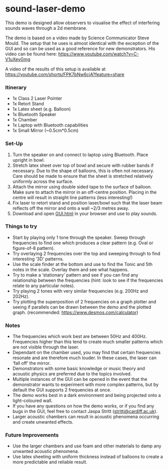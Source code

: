 # sound-laser-demo

This demo is designed allow observers to visualise the effect of interfering sounds waves through a 2d membrane. 

The demo is based on a video made by Science Communicator Steve Mould. The setup that he uses is almost identical with the exception of the GUI and so can be used as a good reference for new demonstrators. His video can be found here: https://www.youtube.com/watch?v=C-V1uXeyGmg

A video of the results of this setup is available at https://youtube.com/shorts/FPK7bNw6cjA?feature=share

### Itinerary
 * 1x Class 2 Laser Pointer
 * 1x Retort Stand
 * 1x Latex sheet (e.g. Balloon) 
 * 1x Bluetooth Speaker
 * 1x Chamber
 * 1x Laptop with Bluetooth capabilities
 * 1x Small Mirror (~0.5cm*0.5cm)

### Set-Up
1.	Turn the speaker on and connect to laptop using Bluetooth. Place upright in bowl.
2.	Stretch latex sheet over top of bowl and secure with rubber bands if necessary. Due to the shape of balloons, this is often not necessary. Care should be made to ensure that the sheet is stretched relatively uniformly across the surface.
3.	Attach the mirror using double sided tape to the surface of balloon. Make sure to attach the mirror in an off-centre position. Placing in the centre will result in straight line patterns (less interesting!)
4.	Fix laser to retort stand and position laser/bowl such that the laser beam reflects off the mirror and onto a wall ~2/3 metres away.
5.	Download and open [GUI.html](https://raw.githubusercontent.com/cardiffphysics/sound-laser-demo/main/GUI.html) in your browser and use to play sounds.

### Things to try
 * Start by playing only 1 tone through the speaker. Sweep through frequencies to find one which produces a clear pattern (e.g. Oval or figure-of-8 pattern).
 * Try overlaying 2 frequencies over the top and sweeping through to find interesting ‘3D’ patterns.
 * Use the scale finder at the bottom and use to find the Tonic and 5th notes in the scale. Overlay them and see what happens.
 * Try to make a ‘stationary’ pattern and see if you can find any relationship between the frequencies (hint: look to see if the frequencies relate to any particular notes).
 * Try playing 2 tones with very similar frequencies (e.g. 200Hz and 202Hz).
 * Try plotting the superposition of 2 frequencies on a graph plotter and seeing if parallels can be drawn between the demo and the plotted graph. (recommended: https://www.desmos.com/calculator)

### Notes
 * The frequencies which work best are between 50Hz and 400Hz. Frequencies higher than this tend to create much smaller patterns which are not visible through the laser.
 * Dependant on the chamber used, you may find that certain frequencies resonate and are therefore much louder. In these cases, the laser can ‘fall off’ the mirror. 
 * Demonstrators with some basic knowledge or music theory and acoustic physics are preferred due to the topics involved.
 * Multiple instances of the GUI can be opened in the event that the demonstrator wants to experiment with more complex patterns, but by default the GUI supports 2 frequencies at once.
 * The demo works best in a dark environment and being projected onto a light-coloured wall.
 * If you have any questions on how the demo works, or if you find any bugs in the GUI, feel free to contact Jaspa Stritt (strittj@cardiff.ac.uk).
 * Larger acoustic chambers can result in acoustic phenomena occurring and create unwanted effects.

### Future Improvements
 * Use the larger chambers and use foam and other materials to damp any unwanted acoustic phenomena.
 * Use latex sheeting with uniform thickness instead of balloons to create a more predictable and reliable result.
